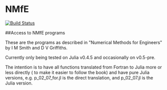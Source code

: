 # NMfE

[![Build Status](https://travis-ci.org/goedman/NMfE.jl.svg?branch=master)](https://travis-ci.org/goedman/NMfE.jl)


##Access to NMfE programs

These are the programs as described in "Numerical Methods for Engineers" by I M Smith and D V Griffiths.

Currently only being tested on Julia v0.4.5 and occasionally on v0.5-pre.

The intention is to have all functions translated from Fortran to Julia more or less directly ( to make it easier to follow the book) and have pure Julia versions, e.g. p_02_07_for.jl is the direct translation, and p_02_07.jl is the Julia version.